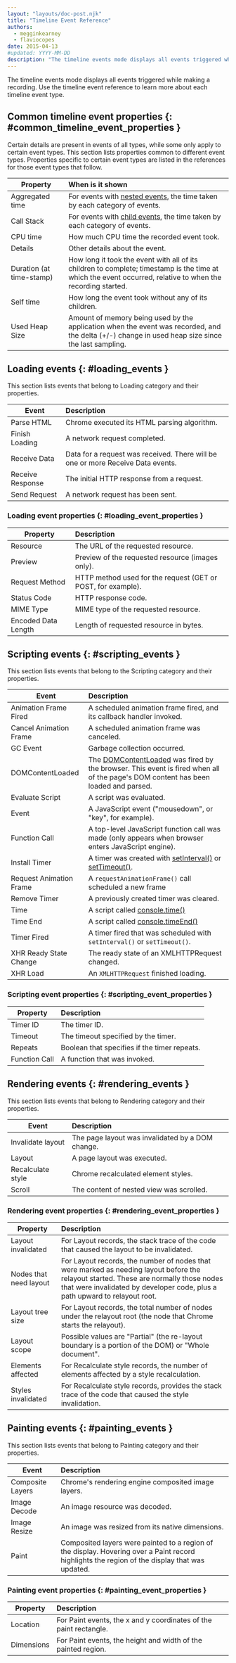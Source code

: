 ```yaml
---
layout: "layouts/doc-post.njk"
title: "Timeline Event Reference"
authors:
  - megginkearney
  - flaviocopes
date: 2015-04-13
#updated: YYYY-MM-DD
description: "The timeline events mode displays all events triggered while making a recording. Use the timeline event reference to learn more about each timeline event type."
---
```


The timeline events mode displays all events triggered while making a recording. Use the timeline
event reference to learn more about each timeline event type.

## Common timeline event properties {: #common_timeline_event_properties }

Certain details are present in events of all types, while some only apply to certain event types.
This section lists properties common to different event types. Properties specific to certain event
types are listed in the references for those event types that follow.

<table><thead><tr><th>Property</th><th style="text-align: left">When is it shown</th></tr></thead><tbody><tr><td>Aggregated time</td><td style="text-align: left">For events with <a href="/web/tools/chrome-devtools/profile/evaluate-performance/timeline-tool#view-nested-events">nested events</a>, the time taken by each category of events.</td></tr><tr><td>Call Stack</td><td style="text-align: left">For events with <a href="/web/tools/chrome-devtools/profile/evaluate-performance/timeline-tool#view-nested-events">child events</a>, the time taken by each category of events.</td></tr><tr><td>CPU time</td><td style="text-align: left">How much CPU time the recorded event took.</td></tr><tr><td>Details</td><td style="text-align: left">Other details about the event.</td></tr><tr><td>Duration (at time-stamp)</td><td style="text-align: left">How long it took the event with all of its children to complete; timestamp is the time at which the event occurred, relative to when the recording started.</td></tr><tr><td>Self time</td><td style="text-align: left">How long the event took without any of its children.</td></tr><tr><td>Used Heap Size</td><td style="text-align: left">Amount of memory being used by the application when the event was recorded, and the delta (+/-) change in used heap size since the last sampling.</td></tr></tbody></table>

## Loading events {: #loading_events }

This section lists events that belong to Loading category and their properties.

<table><thead><tr><th>Event</th><th style="text-align: left">Description</th></tr></thead><tbody><tr><td>Parse HTML</td><td style="text-align: left">Chrome executed its HTML parsing algorithm.</td></tr><tr><td>Finish Loading</td><td style="text-align: left">A network request completed.</td></tr><tr><td>Receive Data</td><td style="text-align: left">Data for a request was received. There will be one or more Receive Data events.</td></tr><tr><td>Receive Response</td><td style="text-align: left">The initial HTTP response from a request.</td></tr><tr><td>Send Request</td><td style="text-align: left">A network request has been sent.</td></tr></tbody></table>

### Loading event properties {: #loading_event_properties }

<table><thead><tr><th>Property</th><th style="text-align: left">Description</th></tr></thead><tbody><tr><td>Resource</td><td style="text-align: left">The URL of the requested resource.</td></tr><tr><td>Preview</td><td style="text-align: left">Preview of the requested resource (images only).</td></tr><tr><td>Request Method</td><td style="text-align: left">HTTP method used for the request (GET or POST, for example).</td></tr><tr><td>Status Code</td><td style="text-align: left">HTTP response code.</td></tr><tr><td>MIME Type</td><td style="text-align: left">MIME type of the requested resource.</td></tr><tr><td>Encoded Data Length</td><td style="text-align: left">Length of requested resource in bytes.</td></tr></tbody></table>

## Scripting events {: #scripting_events }

This section lists events that belong to the Scripting category and their properties.

<table><thead><tr><th>Event</th><th style="text-align: left">Description</th></tr></thead><tbody><tr><td>Animation Frame Fired</td><td style="text-align: left">A scheduled animation frame fired, and its callback handler invoked.</td></tr><tr><td>Cancel Animation Frame</td><td style="text-align: left">A scheduled animation frame was canceled.</td></tr><tr><td>GC Event</td><td style="text-align: left">Garbage collection occurred.</td></tr><tr><td>DOMContentLoaded</td><td style="text-align: left">The <a href="https://developer.mozilla.org/en-US/docs/Web/Events/DOMContentLoaded">DOMContentLoaded</a> was fired by the browser. This event is fired when all of the page's DOM content has been loaded and parsed.</td></tr><tr><td>Evaluate Script</td><td style="text-align: left">A script was evaluated.</td></tr><tr><td>Event</td><td style="text-align: left">A JavaScript event ("mousedown", or "key", for example).</td></tr><tr><td>Function Call</td><td style="text-align: left">A top-level JavaScript function call was made (only appears when browser enters JavaScript engine).</td></tr><tr><td>Install Timer</td><td style="text-align: left">A timer was created with <a href="https://developer.mozilla.org/en-US/docs/Web/API/WindowTimers/setInterval">setInterval()</a> or <a href="https://developer.mozilla.org/en-US/docs/Web/API/WindowTimers/setTimeout">setTimeout()</a>.</td></tr><tr><td>Request Animation Frame</td><td style="text-align: left">A <code translate="no" dir="ltr">requestAnimationFrame()</code> call scheduled a new frame</td></tr><tr><td>Remove Timer</td><td style="text-align: left">A previously created timer was cleared.</td></tr><tr><td>Time</td><td style="text-align: left">A script called <a href="/web/tools/chrome-devtools/debug/console/console-reference#consoletimelabel">console.time()</a></td></tr><tr><td>Time End</td><td style="text-align: left">A script called <a href="/web/tools/chrome-devtools/debug/console/console-reference#consoletimeendlabel">console.timeEnd()</a></td></tr><tr><td>Timer Fired</td><td style="text-align: left">A timer fired that was scheduled with <code translate="no" dir="ltr">setInterval()</code> or <code translate="no" dir="ltr">setTimeout()</code>.</td></tr><tr><td>XHR Ready State Change</td><td style="text-align: left">The ready state of an XMLHTTPRequest changed.</td></tr><tr><td>XHR Load</td><td style="text-align: left">An <code translate="no" dir="ltr">XMLHTTPRequest</code> finished loading.</td></tr></tbody></table>

### Scripting event properties {: #scripting_event_properties }

<table><thead><tr><th>Property</th><th style="text-align: left">Description</th></tr></thead><tbody><tr><td>Timer ID</td><td style="text-align: left">The timer ID.</td></tr><tr><td>Timeout</td><td style="text-align: left">The timeout specified by the timer.</td></tr><tr><td>Repeats</td><td style="text-align: left">Boolean that specifies if the timer repeats.</td></tr><tr><td>Function Call</td><td style="text-align: left">A function that was invoked.</td></tr></tbody></table>

## Rendering events {: #rendering_events }

This section lists events that belong to Rendering category and their properties.

<table><thead><tr><th>Event</th><th style="text-align: left">Description</th></tr></thead><tbody><tr><td>Invalidate layout</td><td style="text-align: left">The page layout was invalidated by a DOM change.</td></tr><tr><td>Layout</td><td style="text-align: left">A page layout was executed.</td></tr><tr><td>Recalculate style</td><td style="text-align: left">Chrome recalculated element styles.</td></tr><tr><td>Scroll</td><td style="text-align: left">The content of nested view was scrolled.</td></tr></tbody></table>

### Rendering event properties {: #rendering_event_properties }

<table><thead><tr><th>Property</th><th style="text-align: left">Description</th></tr></thead><tbody><tr><td>Layout invalidated</td><td style="text-align: left">For Layout records, the stack trace of the code that caused the layout to be invalidated.</td></tr><tr><td>Nodes that need layout</td><td style="text-align: left">For Layout records, the number of nodes that were marked as needing layout before the relayout started. These are normally those nodes that were invalidated by developer code, plus a path upward to relayout root.</td></tr><tr><td>Layout tree size</td><td style="text-align: left">For Layout records, the total number of nodes under the relayout root (the node that Chrome starts the relayout).</td></tr><tr><td>Layout scope</td><td style="text-align: left">Possible values are "Partial" (the re-layout boundary is a portion of the DOM) or "Whole document".</td></tr><tr><td>Elements affected</td><td style="text-align: left">For Recalculate style records, the number of elements affected by a style recalculation.</td></tr><tr><td>Styles invalidated</td><td style="text-align: left">For Recalculate style records, provides the stack trace of the code that caused the style invalidation.</td></tr></tbody></table>

## Painting events {: #painting_events }

This section lists events that belong to Painting category and their properties.

<table><thead><tr><th>Event</th><th style="text-align: left">Description</th></tr></thead><tbody><tr><td>Composite Layers</td><td style="text-align: left">Chrome's rendering engine composited image layers.</td></tr><tr><td>Image Decode</td><td style="text-align: left">An image resource was decoded.</td></tr><tr><td>Image Resize</td><td style="text-align: left">An image was resized from its native dimensions.</td></tr><tr><td>Paint</td><td style="text-align: left">Composited layers were painted to a region of the display. Hovering over a Paint record highlights the region of the display that was updated.</td></tr></tbody></table>

### Painting event properties {: #painting_event_properties }

<table><thead><tr><th>Property</th><th style="text-align: left">Description</th></tr></thead><tbody><tr><td>Location</td><td style="text-align: left">For Paint events, the x and y coordinates of the paint rectangle.</td></tr><tr><td>Dimensions</td><td style="text-align: left">For Paint events, the height and width of the painted region.</td></tr></tbody></table>

[1]: /web/tools/chrome-devtools/profile/evaluate-performance/timeline-tool#view-nested-events
[2]: /web/tools/chrome-devtools/profile/evaluate-performance/timeline-tool#view-nested-events
[3]: https://developer.mozilla.org/en-US/docs/Web/Events/DOMContentLoaded
[4]: https://developer.mozilla.org/en-US/docs/Web/API/WindowTimers/setInterval
[5]: https://developer.mozilla.org/en-US/docs/Web/API/WindowTimers/setTimeout
[6]: /web/tools/chrome-devtools/debug/console/console-reference#consoletimelabel
[7]: /web/tools/chrome-devtools/debug/console/console-reference#consoletimeendlabel
